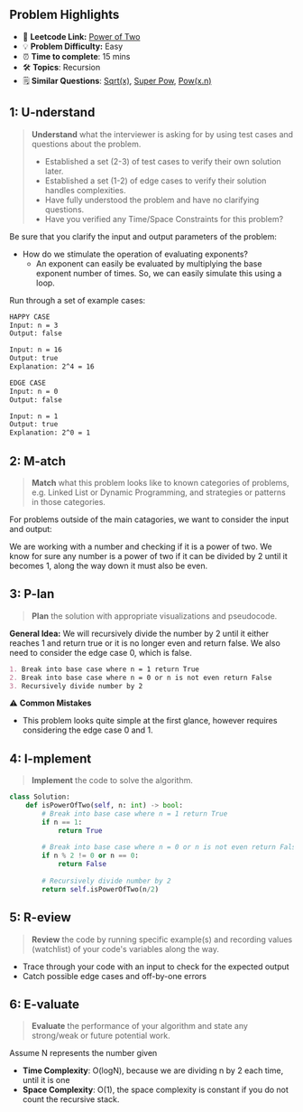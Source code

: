 ## Problem Highlights

* 🔗 **Leetcode Link:** [Power of Two](https://leetcode.com/problems/power-of-two/)
* 💡 **Problem Difficulty:** Easy
* ⏰ **Time to complete**: 15 mins
* 🛠️ **Topics**: Recursion
* 🗒️ **Similar Questions**: [Sqrt(x)](https://leetcode.com/problems/sqrtx/), [Super Pow](https://leetcode.com/problems/super-pow/),  [Pow(x.n)](https://leetcode.com/problems/powx-n/)
    
## 1: U-nderstand
 
> **Understand** what the interviewer is asking for by using test cases and questions about the problem.
> 
> - Established a set (2-3) of test cases to verify their own solution later.
> - Established a set (1-2) of edge cases to verify their solution handles complexities.
> - Have fully understood the problem and have no clarifying questions.
> - Have you verified any Time/Space Constraints for this problem?

Be sure that you clarify the input and output parameters of the problem:

- How do we stimulate the operation of evaluating exponents?
    * An exponent can easily be evaluated by multiplying the base exponent number of times. So, we can easily simulate this using a loop.


Run through a set of example cases:

```markdown
HAPPY CASE
Input: n = 3
Output: false

Input: n = 16
Output: true
Explanation: 2^4 = 16

EDGE CASE 
Input: n = 0
Output: false

Input: n = 1
Output: true
Explanation: 2^0 = 1
```   
    
## 2: M-atch

> **Match**  what this problem looks like to known categories of problems, e.g. Linked List or Dynamic Programming, and strategies or patterns in those categories.

For problems outside of the main catagories, we want to consider the input and output:

We are working with a number and checking if it is a power of two. We know for sure any number is a power of two if it can be divided by 2 until it becomes 1, along the way down it must also be even. 


## 3: P-lan

> **Plan** the solution with appropriate visualizations and pseudocode.

**General Idea:** We will recursively divide the number by 2 until it either reaches 1 and return true or it is no longer even and return false. We also need to consider the edge case 0, which is false.

```markdown
1. Break into base case where n = 1 return True
2. Break into base case where n = 0 or n is not even return False
3. Recursively divide number by 2
```

⚠️ **Common Mistakes**

* This problem looks quite simple at the first glance, however requires considering the edge case 0 and 1. 

## 4: I-mplement

> **Implement** the code to solve the algorithm.

```python
class Solution:
    def isPowerOfTwo(self, n: int) -> bool:
        # Break into base case where n = 1 return True
        if n == 1:
            return True
            
        # Break into base case where n = 0 or n is not even return False
        if n % 2 != 0 or n == 0:
            return False
        
        # Recursively divide number by 2
        return self.isPowerOfTwo(n/2)
```
    
## 5: R-eview

> **Review** the code by running specific example(s) and recording values (watchlist) of your code's variables along the way.

- Trace through your code with an input to check for the expected output
- Catch possible edge cases and off-by-one errors

## 6: E-valuate

> **Evaluate** the performance of your algorithm and state any strong/weak or future potential work.

Assume N represents the number given

* **Time Complexity**: O(logN), because we are dividing n by 2 each time, until it is one
* **Space Complexity**: O(1), the space complexity is constant if you do not count the recursive stack.

